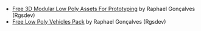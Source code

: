 - [Free 3D Modular Low Poly Assets For Prototyping](https://rgsdev.itch.io/free-3d-modular-low-poly-assets-for-prototyping-by-rgsdev)
  by Raphael Gonçalves (Rgsdev)
- [Free Low Poly Vehicles Pack](https://rgsdev.itch.io/free-low-poly-vehicles-pack)
  by Raphael Gonçalves (Rgsdev)
